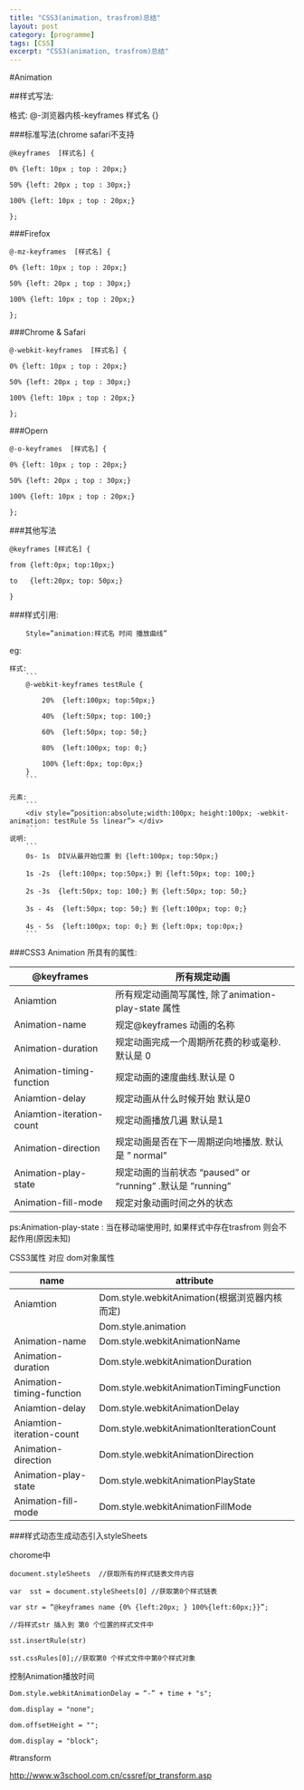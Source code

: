 ```yaml
---
title: "CSS3(animation, trasfrom)总结"
layout: post
category: [programme]
tags: [CSS]
excerpt: "CSS3(animation, trasfrom)总结"
---
```


#Animation

##样式写法:

格式: @-浏览器内核-keyframes 样式名 {}

 

###标准写法(chrome safari不支持

```
@keyframes  [样式名] {

0% {left: 10px ; top : 20px;}

50% {left: 20px ; top : 30px;}

100% {left: 10px ; top : 20px;}

};
```

       

###Firefox

```
@-mz-keyframes  [样式名] {

0% {left: 10px ; top : 20px;}

50% {left: 20px ; top : 30px;}

100% {left: 10px ; top : 20px;}

};
```
 

###Chrome & Safari

```
@-webkit-keyframes  [样式名] {

0% {left: 10px ; top : 20px;}

50% {left: 20px ; top : 30px;}

100% {left: 10px ; top : 20px;}

};
```
 

###Opern
```
@-o-keyframes  [样式名] {

0% {left: 10px ; top : 20px;}

50% {left: 20px ; top : 30px;}

100% {left: 10px ; top : 20px;}

};
```
 

###其他写法 
```
@keyframes [样式名] {

from {left:0px; top:10px;}

to   {left:20px; top: 50px;}

}
```
 

###样式引用:

        Style=”animation:样式名 时间 播放曲线”

eg:
	
    样式:
    	```
        @-webkit-keyframes testRule {

            20%  {left:100px; top:50px;}

            40%  {left:50px; top: 100;}

            60%  {left:50px; top: 50;}

            80%  {left:100px; top: 0;}

            100% {left:0px; top:0px;}
		}
		``` 

    元素:
    	```
        <div style=”position:absolute;width:100px; height:100px; -webkit-animation: testRule 5s linear”> </div>
        ```
	说明: 
		```
	    0s- 1s  DIV从最开始位置 到 {left:100px; top:50px;}

	    1s -2s  {left:100px; top:50px;} 到 {left:50px; top: 100;}

	    2s -3s  {left:50px; top: 100;} 到 {left:50px; top: 50;}

	    3s - 4s  {left:50px; top: 50;} 到 {left:100px; top: 0;}

	    4s - 5s  {left:100px; top: 0;} 到 {left:0px; top:0px;}
		```
 

###CSS3 Animation 所具有的属性:

|@keyframes|所有规定动画|
|----------|------------|
|Aniamtion |所有规定动画简写属性, 除了animation-play-state 属性|
|Animation-name| 规定@keyframes 动画的名称|
|Animation-duration| 规定动画完成一个周期所花费的秒或毫秒. 默认是 0 |
|Animation-timing-function|规定动画的速度曲线.默认是 0 |
|Aniamtion-delay|  规定动画从什么时候开始  默认是0|
|Aniamtion-iteration-count|  规定动画播放几遍 默认是1|
|Animation-direction| 规定动画是否在下一周期逆向地播放. 默认是 ” normal”|
|Animation-play-state|规定动画的当前状态 “paused” or “running” .默认是 ”running”|
|Animation-fill-mode|规定对象动画时间之外的状态|

 

ps:Animation-play-state : 当在移动端使用时, 如果样式中存在trasfrom 则会不起作用(原因未知)
 

CSS3属性  对应  dom对象属性

|name      | attribute          |             
|----------|--------------------|
|Aniamtion | Dom.style.webkitAnimation(根据浏览器内核而定)|
|		   | Dom.style.animation|
|Animation-name | Dom.style.webkitAnimationName|
|Animation-duration|Dom.style.webkitAnimationDuration|
|Animation-timing-function|Dom.style.webkitAnimationTimingFunction|
|Aniamtion-delay|Dom.style.webkitAnimationDelay|
|Aniamtion-iteration-count|Dom.style.webkitAnimationIterationCount|
|Animation-direction|Dom.style.webkitAnimationDirection|
|Animation-play-state|Dom.style.webkitAnimationPlayState|
|Animation-fill-mode|Dom.style.webkitAnimationFillMode|


###样式动态生成动态引入styleSheets

chorome中
```
document.styleSheets  //获取所有的样式链表文件内容

var  sst = document.styleSheets[0] //获取第0个样式链表

var str = “@keyframes name {0% {left:20px; } 100%{left:60px;}}”;

//将样式str 插入到 第0 个位置的样式文件中

sst.insertRule(str)

sst.cssRules[0];//获取第0 个样式文件中第0个样式对象
```
 

控制Animation播放时间

```
Dom.style.webkitAnimationDelay = “-” + time + "s";

dom.display = "none";

dom.offsetHeight = "";

dom.display = "block";
```
 

#transform

<http://www.w3school.com.cn/cssref/pr_transform.asp>

